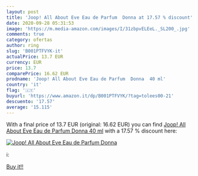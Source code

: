 ```yaml
---
layout: post
title: 'Joop! All About Eve Eau de Parfum  Donna at 17.57 % discount'
date: 2020-09-28 05:31:53
image: 'https://m.media-amazon.com/images/I/31zbpvELEeL._SL200_.jpg'
comments: true
category: ofertas
author: ring
slug: 'B001PTFVYK-it'
actualPrice: 13.7 EUR
currency: EUR
price: 13.7
comparePrice: 16.62 EUR
prodname: 'Joop! All About Eve Eau de Parfum  Donna  40 ml'
country: 'it'
flag: '🇮🇹'
buyurl: 'https://www.amazon.it/dp/B001PTFVYK/?tag=tolees00-21'
descuento: '17.57'
average: '15.115'
---
```


With a final price of 13.7 EUR (original: 16.62 EUR) you can find [Joop! All About Eve Eau de Parfum  Donna  40 ml](https://www.amazon.it/dp/B001PTFVYK/?tag=tolees00-21) with a  17.57 % discount here:

[![Joop! All About Eve Eau de Parfum  Donna](https://m.media-amazon.com/images/I/31zbpvELEeL._SL200_.jpg)](https://www.amazon.it/dp/B001PTFVYK/?tag=tolees00-21)

ℹ️:


[Buy it!!](https://www.amazon.it/dp/B001PTFVYK/?tag=tolees00-21)

